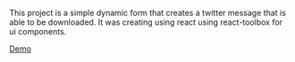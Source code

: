 This project is a simple dynamic form that creates a twitter message that is able to be downloaded.  It was creating using react using react-toolbox for ui components.

[Demo](app.jalenscript.com/)